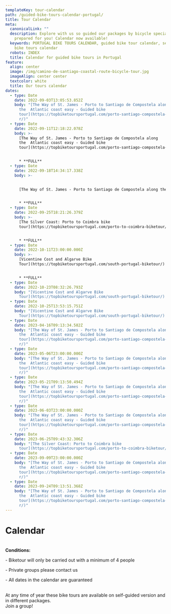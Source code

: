 ```yaml
---
templateKey: tour-calendar
path: /guided-bike-tours-calendar-portugal/
title: Tour Calendar
meta:
  canonicalLink: ""
  description: Explore with us so guided our packages by bicycle specially
    prepared for you! Calendar now available!
  keywords: PORTUGAL BIKE TOURS CALENDAR, guided bike tour calendar, self guide
    bike tours calendar
  robots: INDEX
  title: Calendar for guided bike tours in Portugal
feature:
  align: center
  image: /img/camino-de-santiago-coastal-route-bicycle-tour.jpg
  imageAlign: center center
  textcolor: white
  title: Our tours calendar
dates:
  - type: Date
    date: 2022-09-03T13:05:53.852Z
    body: "[The Way of St. James - Porto to Santiago de Compostela along
      the  Atlantic coast easy - Guided bike
      tour](https://topbiketoursportugal.com/porto-santiago-compostela-bike-tou\
      r/)"
  - type: Date
    date: 2022-09-11T12:18:22.078Z
    body: >-
      [The Way of St. James - Porto to Santiago de Compostela along
      the  Atlantic coast easy - Guided bike
      tour](https://topbiketoursportugal.com/porto-santiago-compostela-bike-tour/)


      * **FULL**
  - type: Date
    date: 2022-09-18T14:34:17.338Z
    body: >-
      

      [The Way of St. James - Porto to Santiago de Compostela along the  Atlantic coast easy - Guided bike tour](https://topbiketoursportugal.com/porto-santiago-compostela-bike-tour/) 


      * **FULL**
  - type: Date
    date: 2022-09-25T18:21:26.379Z
    body: >-
      [The Silver Coast: Porto to Coimbra bike
      tour](https://topbiketoursportugal.com/porto-to-coimbra-biketour/)


      * **FULL**
  - type: Date
    date: 2022-10-11T23:00:00.000Z
    body: >-
      [Vicentine Cost and Algarve Bike
      Tour](https://topbiketoursportugal.com/south-portugal-biketour/)


      * **FULL**
  - type: Date
    date: 2022-10-23T08:32:26.793Z
    body: "[Vicentine Cost and Algarve Bike
      Tour](https://topbiketoursportugal.com/south-portugal-biketour/) 9 Nights"
  - type: Date
    date: 2022-10-25T13:53:15.751Z
    body: "[Vicentine Cost and Algarve Bike
      Tour](https://topbiketoursportugal.com/south-portugal-biketour/) 7 Nights"
  - type: Date
    date: 2023-04-16T09:13:34.582Z
    body: "[The Way of St. James - Porto to Santiago de Compostela along
      the  Atlantic coast easy - Guided bike
      tour](https://topbiketoursportugal.com/porto-santiago-compostela-bike-tou\
      r/)"
  - type: Date
    date: 2023-05-06T23:00:00.000Z
    body: "[The Way of St. James - Porto to Santiago de Compostela along
      the  Atlantic coast easy - Guided bike
      tour](https://topbiketoursportugal.com/porto-santiago-compostela-bike-tou\
      r/)"
  - type: Date
    date: 2023-05-21T09:13:50.494Z
    body: "[The Way of St. James - Porto to Santiago de Compostela along
      the  Atlantic coast easy - Guided bike
      tour](https://topbiketoursportugal.com/porto-santiago-compostela-bike-tou\
      r/)"
  - type: Date
    date: 2023-06-03T23:00:00.000Z
    body: "[The Way of St. James - Porto to Santiago de Compostela along
      the  Atlantic coast easy - Guided bike
      tour](https://topbiketoursportugal.com/porto-santiago-compostela-bike-tou\
      r/)"
  - type: Date
    date: 2023-06-25T09:43:32.306Z
    body: "[The Silver Coast: Porto to Coimbra bike
      tour](https://topbiketoursportugal.com/porto-to-coimbra-biketour/)"
  - type: Date
    date: 2023-09-09T23:00:00.000Z
    body: "[The Way of St. James - Porto to Santiago de Compostela along
      the  Atlantic coast easy - Guided bike
      tour](https://topbiketoursportugal.com/porto-santiago-compostela-bike-tou\
      r/)"
  - type: Date
    date: 2023-09-24T09:13:51.368Z
    body: "[The Way of St. James - Porto to Santiago de Compostela along
      the  Atlantic coast easy - Guided bike
      tour](https://topbiketoursportugal.com/porto-santiago-compostela-bike-tou\
      r/)"
---
```

# Calendar

\
**Conditions:**

\- Biketour will only be carried out with a minimum of 4 people

\- Private groups please contact us

\- All dates in the calendar are guaranteed

\
At any time of year these bike tours are available on self-guided version and in different packages.
\
Join a group!
